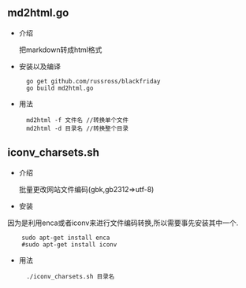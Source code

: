 ## md2html.go
- 介绍

    把markdown转成html格式
  
- 安装以及编译

        go get github.com/russross/blackfriday
        go build md2html.go

- 用法

        md2html -f 文件名 //转换单个文件
        md2html -d 目录名 //转换整个目录

## iconv_charsets.sh
- 介绍
    
    批量更改网站文件编码(gbk,gb2312=>utf-8)

- 安装

因为是利用enca或者iconv来进行文件编码转换,所以需要事先安装其中一个.

        sudo apt-get install enca
        #sudo apt-get install iconv

- 用法

        ./iconv_charsets.sh 目录名
